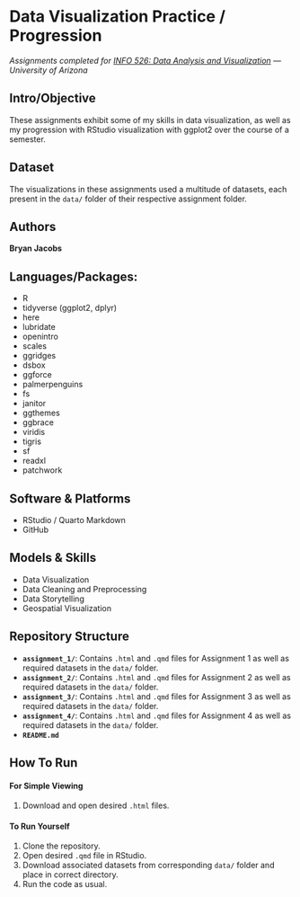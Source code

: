 # Data Visualization Practice / Progression
*Assignments completed for [INFO 526: Data Analysis and Visualization](https://infosci.arizona.edu/course/info-526-data-analysis-and-visualization) — University of Arizona*
  
  
## Intro/Objective
These assignments exhibit some of my skills in data visualization, as well as my progression with RStudio visualization with ggplot2 over the course of a semester.
  
  
## Dataset
The visualizations in these assignments used a multitude of datasets, each present in the `data/` folder of their respective assignment folder.
  
  
## Authors
**Bryan Jacobs**
  
  
## Languages/Packages:
* R
 * tidyverse (ggplot2, dplyr)
 * here
 * lubridate
 * openintro
 * scales
 * ggridges
 * dsbox
 * ggforce
 * palmerpenguins
 * fs
 * janitor
 * ggthemes
 * ggbrace
 * viridis
 * tigris
 * sf
 * readxl
 * patchwork
  
  
## Software & Platforms
* RStudio / Quarto Markdown
* GitHub


## Models & Skills
* Data Visualization
* Data Cleaning and Preprocessing
* Data Storytelling
* Geospatial Visualization
  
  
## Repository Structure
- **`assignment_1/`**: Contains `.html` and `.qmd` files for Assignment 1 as well as required datasets in the `data/` folder.
- **`assignment_2/`**: Contains `.html` and `.qmd` files for Assignment 2 as well as required datasets in the `data/` folder.
- **`assignment_3/`**: Contains `.html` and `.qmd` files for Assignment 3 as well as required datasets in the `data/` folder.
- **`assignment_4/`**: Contains `.html` and `.qmd` files for Assignment 4 as well as required datasets in the `data/` folder.
- **`README.md`**
  
  
## How To Run
#### For Simple Viewing
1. Download and open desired `.html` files.

#### To Run Yourself
1. Clone the repository.
2. Open desired `.qmd` file in RStudio.
3. Download associated datasets from corresponding `data/` folder and place in correct directory.
4. Run the code as usual.
